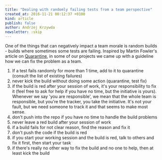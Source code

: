 ```yaml
---
title: "Dealing with randomly failing tests from a team perspective"
created_at: 2016-11-21 00:12:37 +0100
kind: article
publish: false
author: Andrzej Krzywda
newsletter: :skip
---
```


One of the things that can negatively impact a team morale is random builds - builds where sometimes some tests are failing.
Inspired by Martin Fowler's article on [Quarantine](http://martinfowler.com/articles/nonDeterminism.html), in some of our projects we came up with a guideline how we can fix the problem as a team. 

<!-- more -->


1. If a test fails randomly for more than 1 time, add to it to quarantine (consult the list of existing failures)
2. never kick the build without doing some action (quarantine, test fix)
3. if the build is red after your session of work, it's your responsibility to fix it (feel free to ask for help if you have no time, but the initiative is yours). Whenever we say 'you are responsible', we mean that the whole team is responsible, but you're the tracker, you take the initiative. It's not your fault, but we need someone to track it and that seems to make most sense.
4. don't push into the repo if you have no time to handle the build problems 
5. never leave a red build after your session of work
6. if a build fails for not clear reason, find the reason and fix it
7. don't push the code if the build is red
8. if you start your working session and the build is red, talk to others and fix it first, then start your task
9. if there's really no other way to fix the build and no one to help, then at least kick the build
